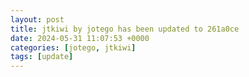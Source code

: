 ```yaml
---
layout: post
title: jtkiwi by jotego has been updated to 261a0ce
date: 2024-05-31 11:07:53 +0000
categories: [jotego, jtkiwi]
tags: [update]
---
```


